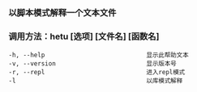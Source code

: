 ### 以脚本模式解释一个文本文件

### 调用方法：hetu [选项] [文件名] [函数名]

```
-h, --help                            显示此帮助文本
-v, --version                         显示版本号
-r, --repl                            进入repl模式
-l                                    以库模式解释
```

